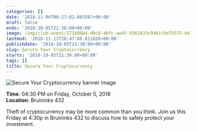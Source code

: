 ```yaml
---
categories: []
date: '2018-11-04T08:27:02.801567+00:00'
draft: false
ends: '2018-10-05T22:30:00+00:00'
image: /img/club-event/171898b4-d0c8-4bfc-ae4f-0361033c04b1c9e75575-6e19-4459-9348-d3ebf8b10b5b.png
lastmod: '2018-11-11T20:47:08.611020+00:00'
publishdate: '2018-10-05T21:30:00+00:00'
slug: Secure Your Cryptocurrency
starts: '2018-10-05T21:30:00+00:00'
tags: []
title: Secure Your Cryptocurrency
---
```


<img src="/img/club-event/171898b4-d0c8-4bfc-ae4f-0361033c04b1c9e75575-6e19-4459-9348-d3ebf8b10b5b.png" alt="Secure Your Cryptocurrency banner image" /><br>
    <p class="eventInfo">
        <strong>Time</strong>: 04:30 PM on Friday, October  5, 2018<br>
        <strong>Location</strong>: Bruininks 432
    </p>
    <p>Theft of cryptocurrency may be more common than you think. Join us this Friday at 4:30p in Bruininks 432 to discuss how to safely protect your investment.</p>